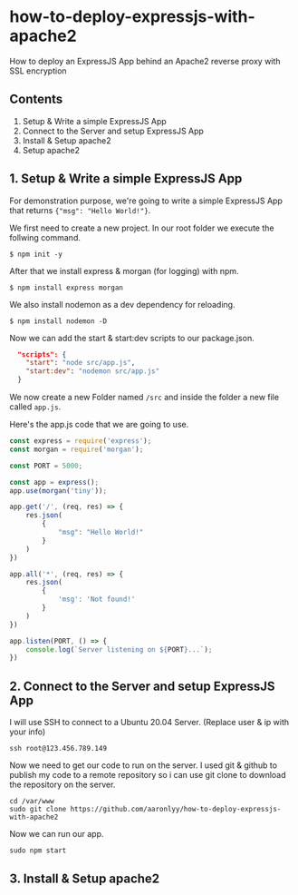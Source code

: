 # how-to-deploy-expressjs-with-apache2
How to deploy an ExpressJS App behind an Apache2 reverse proxy with SSL encryption

## Contents

1. Setup & Write a simple ExpressJS App
2. Connect to the Server and setup ExpressJS App
3. Install & Setup apache2
4. Setup apache2

## 1. Setup & Write a simple ExpressJS App

For demonstration purpose, we're going to write a simple ExpressJS App that returns ```{"msg": "Hello World!"}```.

We first need to create a new project. In our root folder we execute the follwing command.

```
$ npm init -y
```

After that we install express & morgan (for logging) with npm.

```
$ npm install express morgan
```

We also install nodemon as a dev dependency for reloading.

```
$ npm install nodemon -D
```

Now we can add the start & start:dev scripts to our package.json.

```json
  "scripts": {
    "start": "node src/app.js",
    "start:dev": "nodemon src/app.js"
  }
```

We now create a new Folder named ```/src``` and inside the folder a new file called ```app.js```.

Here's the app.js code that we are going to use.

```javascript
const express = require('express');
const morgan = require('morgan');

const PORT = 5000;

const app = express();
app.use(morgan('tiny'));

app.get('/', (req, res) => {
    res.json(
        {
            "msg": "Hello World!"
        }
    )
})

app.all('*', (req, res) => {
    res.json(
        {
            'msg': 'Not found!'
        }
    )
})

app.listen(PORT, () => {
    console.log(`Server listening on ${PORT}...`);
})
```

## 2. Connect to the Server and setup ExpressJS App

I will use SSH to connect to a Ubuntu 20.04 Server. (Replace user & ip with your info)

```
ssh root@123.456.789.149
```

Now we need to get our code to run on the server.
I used git & github to publish my code to a remote repository so i can use git clone to download the repository on the server.

```
cd /var/www
sudo git clone https://github.com/aaronlyy/how-to-deploy-expressjs-with-apache2
```

Now we can run our app.

```
sudo npm start
```

## 3. Install & Setup apache2